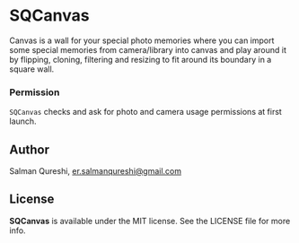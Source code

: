 
# SQCanvas

Canvas is a wall for your special photo memories where you can import some special memories from camera/library into canvas and play around it by flipping, cloning, filtering and resizing to fit around its boundary in a square wall.

### Permission

`SQCanvas` checks and ask for photo and camera usage permissions at first launch.

## Author
Salman Qureshi, er.salmanqureshi@gmail.com

## License

**SQCanvas** is available under the MIT license. See the LICENSE file for more info.

